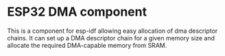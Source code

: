 ESP32 DMA component
===================

This is a component for esp-idf allowing easy allocation of dma descriptor chains. It can set up
a DMA descriptor chain for a given memory size and allocate the required DMA-capable memory from
SRAM.
